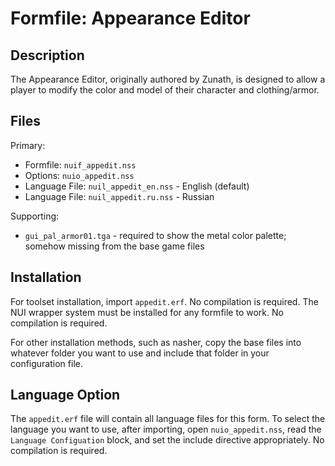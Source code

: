 # Formfile: Appearance Editor

## Description

The Appearance Editor, originally authored by Zunath, is designed to allow a player to modify the color and model of their character and clothing/armor.  

## Files

Primary:

* Formfile: `nuif_appedit.nss`
* Options:  `nuio_appedit.nss`
* Language File: `nuil_appedit_en.nss` - English (default)
* Language File: `nuil_appedit.ru.nss` - Russian

Supporting:
* `gui_pal_armor01.tga` - required to show the metal color palette; somehow missing from the base game files

## Installation

For toolset installation, import `appedit.erf`.  No compilation is required.  The NUI wrapper system must be installed for any formfile to work.  No compilation is required.

For other installation methods, such as nasher, copy the base files into whatever folder you want to use and include that folder in your configuration file.

## Language Option

The `appedit.erf` file will contain all language files for this form.  To select the language you want to use, after importing, open `nuio_appedit.nss`, read the `Language Configuation` block, and set the include directive appropriately.  No compilation is required.
